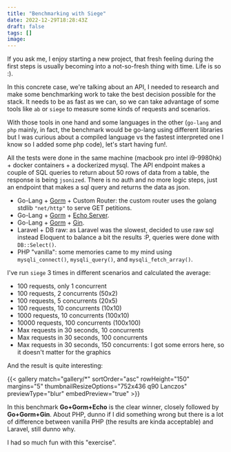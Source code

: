 ```yaml
---
title: "Benchmarking with Siege"
date: 2022-12-29T18:28:43Z
draft: false
tags: []
image: 
---
```


If you ask me, I enjoy starting a new project, that fresh feeling during the first steps is usually becoming into a not-so-fresh thing with time. Life is so :).

In this concrete case, we're talking about an API, I needed to research and make some benchmarking work to take the best decision possible for the stack. It needs to be as fast as we can, so we can take advantage of some tools like `ab` or `siege` to measure some kinds of requests and scenarios.

With those tools in one hand and some languages in the other (`go-lang` and `php` mainly, in fact, the benchmark would be go-lang using different libraries but I was curious about a compiled language vs the fastest interpreted one I know so  I added some php code), let's start having fun!.

All the tests were done in the same machine (macbook pro intel i9-9980hk) + docker containers + a dockerized mysql. The API endpoint makes a couple of SQL queries to return about 50 rows of data from a table, the response is being `jsonized`. There is no auth and no more logic steps, just an endpoint that makes a sql query and returns the data as json.

- Go-Lang + [Gorm](https://gorm.io) + Custom Router: the custom router uses the golang stdlib `"net/http"` to serve GET petitions.
- Go-Lang + [Gorm](https://gorm.io) + [Echo Server](https://echo.labstack.com).
- Go-Lang + [Gorm](https://gorm.io) + [Gin](https://github.com/gin-gonic/gin).
- Laravel + DB raw: as Laravel was the slowest, decided to use raw sql instead Eloquent to balance a bit the results :P, queries were done with `DB::Select()`.
- PHP "vanilla": some memories came to my mind using `mysqli_connect()`, `mysqli_query()`, and `mysqli_fetch_array()`.

I've run `siege` 3 times in different scenarios and calculated the average:

- 100 requests, only 1 concurrent
- 100 requests, 2 concurrents (50x2)
- 100 requests, 5 concurrents (20x5)
- 100 requests, 10 concurrents (10x10)
- 1000 requests, 10 concurrents (100x10)
- 10000 requests, 100 concurrents (100x100)
- Max requests in 30 seconds, 10 concurrents
- Max requests in 30 seconds, 100 concurrents
- Max requests in 30 seconds, 150 concurrents: I got some errors here, so it doesn't matter for the graphics

And the result is quite interesting:

{{< gallery match="gallery/*" sortOrder="asc" rowHeight="150" margins="5" thumbnailResizeOptions="752x436 q90 Lanczos"  previewType="blur" embedPreview="true" >}}

In this benchmark **Go+Gorm+Echo** is the clear winner, closely followed by **Go+Gorm+Gin**. About PHP, dunno if I did something wrong but there is a lot of difference between vanilla PHP (the results are kinda acceptable) and Laravel, still dunno why.

I had so much fun with this "exercise".
